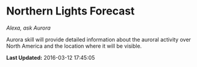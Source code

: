 # Northern Lights Forecast
*Alexa, ask Aurora*

Aurora skill will provide detailed information about the auroral activity over North America and the location where it will be visible.

**Last Updated:** 2016-03-12 17:45:05